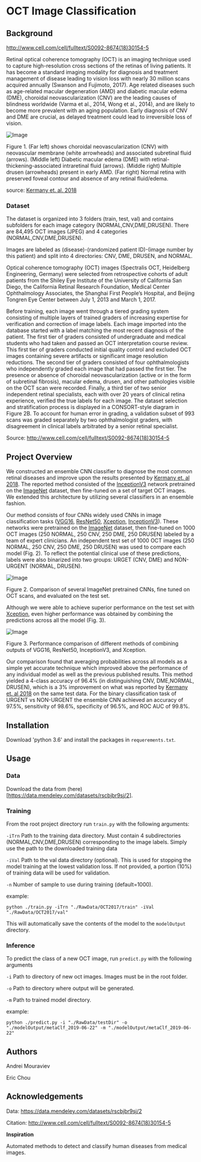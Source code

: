 ﻿# OCT Image Classification

## Background

http://www.cell.com/cell/fulltext/S0092-8674(18)30154-5

Retinal optical coherence tomography (OCT) is an imaging technique used to capture high-resolution cross sections of the retinas of living patients. It has become a standard imaging modality for diagnosis and treatment management of disease leading to vision loss with nearly 30 million scans acquired annually (Swanson and Fujimoto, 2017). Age related diseases such as age-related macular degeneration (AMD) and diabetic macular edema (DME), choroidal neovascularization (CNV) are the leading causes of blindness worldwide (Varma et al., 2014, Wong et al., 2014), and are likely to become more prevalent with an aging population. Early diagnosis of CNV and DME are crucial, as delayed treatment could lead to irreversible loss of vision.

![Image](https://github.com/amourav/OCT-Image-Classification/blob/master/readMeImgs/oct.jpg)

Figure 1. (Far left) shows choroidal neovascularization (CNV) with neovascular membrane (white arrowheads) and associated subretinal fluid (arrows). (Middle left) Diabetic macular edema (DME) with retinal-thickening-associated intraretinal fluid (arrows). (Middle right) Multiple drusen (arrowheads) present in early AMD. (Far right) Normal retina with preserved foveal contour and absence of any retinal fluid/edema.

source: [Kermany et. al. 2018](http://www.cell.com/cell/fulltext/S0092-8674(18)30154-5)


### Dataset

The dataset is organized into 3 folders (train, test, val) and contains subfolders for each image category (NORMAL,CNV,DME,DRUSEN). There are 84,495 OCT images (JPEG) and 4 categories (NORMAL,CNV,DME,DRUSEN).

Images are labeled as (disease)-(randomized patient ID)-(image number by this patient) and split into 4 directories: CNV, DME, DRUSEN, and NORMAL.

Optical coherence tomography (OCT) images (Spectralis OCT, Heidelberg Engineering, Germany) were selected from retrospective cohorts of adult patients from the Shiley Eye Institute of the University of California San Diego, the California Retinal Research Foundation, Medical Center Ophthalmology Associates, the Shanghai First People’s Hospital, and Beijing Tongren Eye Center between July 1, 2013 and March 1, 2017.

Before training, each image went through a tiered grading system consisting of multiple layers of trained graders of increasing expertise for verification and correction of image labels. Each image imported into the database started with a label matching the most recent diagnosis of the patient. The first tier of graders consisted of undergraduate and medical students who had taken and passed an OCT interpretation course review. This first tier of graders conducted initial quality control and excluded OCT images containing severe artifacts or significant image resolution reductions. The second tier of graders consisted of four ophthalmologists who independently graded each image that had passed the first tier. The presence or absence of choroidal neovascularization (active or in the form of subretinal fibrosis), macular edema, drusen, and other pathologies visible on the OCT scan were recorded. Finally, a third tier of two senior independent retinal specialists, each with over 20 years of clinical retina experience, verified the true labels for each image. The dataset selection and stratification process is displayed in a CONSORT-style diagram in Figure 2B. To account for human error in grading, a validation subset of 993 scans was graded separately by two ophthalmologist graders, with disagreement in clinical labels arbitrated by a senior retinal specialist.

Source: http://www.cell.com/cell/fulltext/S0092-8674(18)30154-5


## Project Overview

We constructed an ensemble CNN classifier to diagnose the most common retinal diseases and improve upon the results presented by [Kermany et. al 2018](https://www.cell.com/cell/fulltext/S0092-8674(18)30154-5). The reported method consisted of the [InceptionV3](https://arxiv.org/abs/1512.00567) network pretrained on the [ImageNet](http://www.image-net.org/) dataset, then fine-tuned on a set of target OCT images. We extended this architecture by utilizing several classifiers in an ensemble fashion.

Our method consists of four CNNs widely used CNNs in image classification tasks ([VGG16](https://arxiv.org/abs/1409.1556), [ResNet50](https://arxiv.org/abs/1512.03385), [Xception](https://arxiv.org/abs/1610.02357), [InceptionV3](https://arxiv.org/abs/1512.00567)). These networks were pretrained on the [ImageNet](http://www.image-net.org/) dataset, then fine-tuned on 1000 OCT images (250 NORMAL, 250 CNV, 250 DME, 250 DRUSEN) labeled by a team of expert clinicians. An independent test set of 1000 OCT images (250 NORMAL, 250 CNV, 250 DME, 250 DRUSEN) was used to compare each model (Fig. 2). To reflect the potential clinical use of these predictions, labels were also binarized into two groups: URGET (CNV, DME) and NON-URGENT (NORMAL, DRUSEN).

![Image](https://github.com/amourav/OCT-Image-Classification/blob/master/readMeImgs/comparison.png)

Figure 2. Comparison of several ImageNet pretrained CNNs, fine tuned on OCT scans, and evaluated on the test set.

Although we were able to achieve superior performance on the test set with [Xception](https://arxiv.org/abs/1610.02357), even higher performance was obtained by combining the predictions across all the model (Fig. 3).

![Image](https://github.com/amourav/OCT-Image-Classification/blob/master/readMeImgs/meta.png)

Figure 3. Performance comparison of different methods of combining outputs of VGG16, ResNet50, InceptionV3, and Xception.

Our comparison found that averaging probabilities across all models as a simple yet accurate technique which improved above the performance of any individual model as well as the previous published results. This method yielded a 4-class accuracy of 96.4% (in distinguishing CNV, DME,NORMAL, DRUSEN), which is a 3% improvement on what was reported by [Kermany et. al 2018](https://www.cell.com/cell/fulltext/S0092-8674(18)30154-5) on the same test data. For the binary classification task of URGENT vs NON-URGENT the ensemble CNN achieved an accuracy of 97.5%, sensitivity of 98.6%, specificity of 96.5%, and ROC AUC of 99.8%. 


## Installation

Download 'python 3.6' and install the packages in `requerements.txt`.

## Usage

### Data

Download the data from (here)[https://data.mendeley.com/datasets/rscbjbr9sj/2].

### Training

From the root project directory run `train.py` with the following arguments:

`-iTrn` Path to the training data directory. Must contain 4 subdirectories (NORMAL,CNV,DME,DRUSEN) corresponding to the image labels. Simply use the path to the downloaded training data

`-iVal` Path to the val data directory (optional). This is used for stopping the model training at the lowest validation loss. If not provided, a portion (10%) of training data will be used for validation.

`-n` Number of sample to use during training (default=1000).


example:
```
python ./train.py -iTrn "./RawData/OCT2017/train" -iVal "./RawData/OCT2017/val"
```


This will automatically save the contents of the model to the `modelOutput` directory.

### Inference

To predict the class of a new OCT image, run `predict.py` with the following arguments

`-i` Path to directory of new oct images. Images must be in the root folder.


`-o` Path to directory where output will be generated.


`-m` Path to trained model directory.

example:
```
python ./predict.py -i "./RawData/testDir" -o "./modelOutput/metaClf_2019-06-22" -m "./modelOutput/metaClf_2019-06-22"
```



## Authors

Andrei Mouraviev

Eric Chou


## Acknowledgements

Data: https://data.mendeley.com/datasets/rscbjbr9sj/2

Citation: http://www.cell.com/cell/fulltext/S0092-8674(18)30154-5

**Inspiration**

Automated methods to detect and classify human diseases from medical images.
